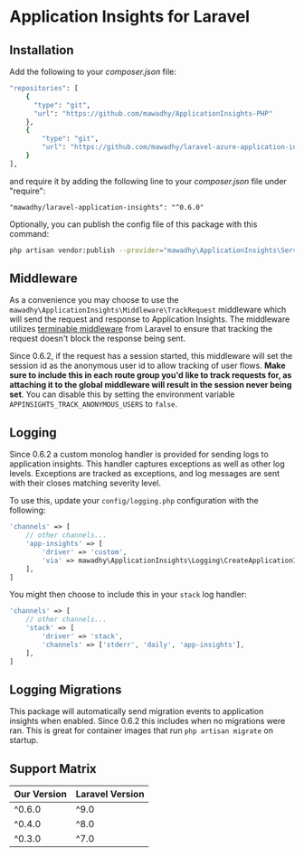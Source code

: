 # Application Insights for Laravel

## Installation

Add the following to your _composer.json_ file:

```bash
"repositories": [
    {
      "type": "git",
      "url": "https://github.com/mawadhy/ApplicationInsights-PHP"
    },
    {
        "type": "git",
        "url": "https://github.com/mawadhy/laravel-azure-application-insights"
    }
],
```

and require it by adding the following line to your _composer.json_ file under "require":

```
"mawadhy/laravel-application-insights": "^0.6.0"
```

Optionally, you can publish the config file of this package with this command:

```bash
php artisan vendor:publish --provider="mawadhy\ApplicationInsights\ServiceProvider"
```

## Middleware

As a convenience you may choose to use the `mawadhy\ApplicationInsights\Middleware\TrackRequest` middleware which will send the request and response to Application Insights.
The middleware utilizes [terminable middleware](https://laravel.com/docs/8.x/middleware#terminable-middleware) from Laravel to ensure that tracking the request doesn't block the response being sent.

Since 0.6.2, if the request has a session started, this middleware will set the session id as the anonymous user id to allow tracking of user flows.
**Make sure to include this in each route group you'd like to track requests for, as attaching it to the global middleware will result in the session never being set**.
You can disable this by setting the environment variable `APPINSIGHTS_TRACK_ANONYMOUS_USERS` to `false`.

## Logging

Since 0.6.2 a custom monolog handler is provided for sending logs to application insights.
This handler captures exceptions as well as other log levels.
Exceptions are tracked as exceptions, and log messages are sent with their closes matching severity level.

To use this, update your `config/logging.php` configuration with the following:

```php
'channels' => [
    // other channels...
    'app-insights' => [
        'driver' => 'custom',
        'via' => mawadhy\ApplicationInsights\Logging\CreateApplicationInsightsLogger::class,
    ],
]
```

You might then choose to include this in your `stack` log handler:

```php
'channels' => [
    // other channels...
    'stack' => [
        'driver' => 'stack',
        'channels' => ['stderr', 'daily', 'app-insights'],
    ],
]
```

## Logging Migrations

This package will automatically send migration events to application insights when enabled.
Since 0.6.2 this includes when no migrations were ran. This is great for container images that run `php artisan migrate` on startup.

## Support Matrix

| Our Version | Laravel Version |
| ----------- | --------------- |
| ^0.6.0      | ^9.0            |
| ^0.4.0      | ^8.0            |
| ^0.3.0      | ^7.0            |
